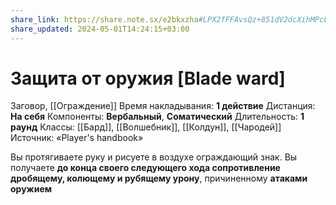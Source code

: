 ```yaml
---
share_link: https://share.note.sx/e2bkxzha#LPX2fFFAvsQz+851dV2dcXihMPcL3C96AAVLReGGqaQ
share_updated: 2024-05-01T14:24:15+03:00
---
```

# Защита от оружия [Blade ward]
Заговор, [[Ограждение]]
Время накладывания: **1 действие**
Дистанция: **На себя**
Компоненты: **Вербальный**, **Соматический**
Длительность: **1 раунд**
Классы: [[Бард]], [[Волшебник]], [[Колдун]], [[Чародей]]
Источник: «Player's handbook»

Вы протягиваете руку и рисуете в воздухе ограждающий знак. Вы получаете **до конца своего следующего хода сопротивление дробящему, колющему и рубящему урону**, причиненному **атаками оружием**